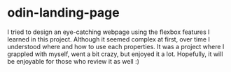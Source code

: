 # odin-landing-page

I tried to design an eye-catching webpage using the flexbox features I learned in this project. Although it seemed complex at first, over time I understood where and how to use each properties. It was a project where I grappled with myself, went a bit crazy, but enjoyed it a lot. Hopefully, it will be enjoyable for those who review it as well :)